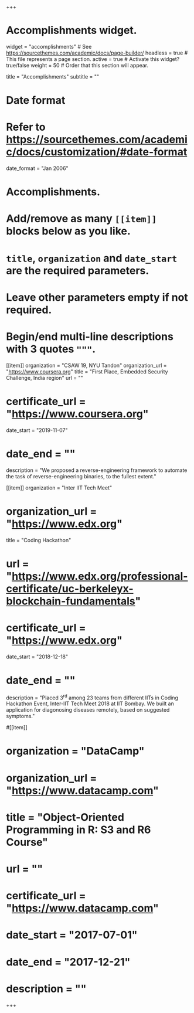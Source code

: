 +++
# Accomplishments widget.
widget = "accomplishments"  # See https://sourcethemes.com/academic/docs/page-builder/
headless = true  # This file represents a page section.
active = true  # Activate this widget? true/false
weight = 50  # Order that this section will appear.

title = "Accomplish&shy;ments"
subtitle = ""

# Date format
#   Refer to https://sourcethemes.com/academic/docs/customization/#date-format
date_format = "Jan 2006"

# Accomplishments.
#   Add/remove as many `[[item]]` blocks below as you like.
#   `title`, `organization` and `date_start` are the required parameters.
#   Leave other parameters empty if not required.
#   Begin/end multi-line descriptions with 3 quotes `"""`.

[[item]]
 organization = "CSAW 19, NYU Tandon"
  organization_url = "https://www.coursera.org"
  title = "First Place, Embedded Security Challenge, India region"
  url = ""
#  certificate_url = "https://www.coursera.org"
  date_start = "2019-11-07"
#  date_end = ""
  description = "We proposed a reverse-engineering framework to automate the task of reverse-engineering binaries, to the fullest extent."

[[item]]
  organization = "Inter IIT Tech Meet"
#  organization_url = "https://www.edx.org"
  title = "Coding Hackathon"
#  url = "https://www.edx.org/professional-certificate/uc-berkeleyx-blockchain-fundamentals"
#  certificate_url = "https://www.edx.org"
  date_start = "2018-12-18"
#  date_end = ""
  description = "Placed 3<sup>rd</sup> among 23 teams from different IITs in Coding Hackathon Event, Inter-IIT Tech Meet 2018 at IIT Bombay. We built an application for diagonosing diseases remotely, based on suggested symptoms."
  
#[[item]]
#  organization = "DataCamp"
#  organization_url = "https://www.datacamp.com"
#  title = "Object-Oriented Programming in R: S3 and R6 Course"
#  url = ""
#  certificate_url = "https://www.datacamp.com"
#  date_start = "2017-07-01"
#  date_end = "2017-12-21"
#  description = ""

+++

